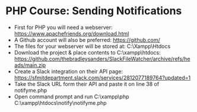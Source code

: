# PHP Course: Sending Notifications

*	First for PHP you will need a webserver: https://www.apachefriends.org/download.html
*	A Github account will also be preferred: https://github.com/
*	The files for your webserver will be stored at: C:\Xampp\Htdocs
*	Download the project & place contents to C:\xampp\htdocs: https://github.com/thebradleysanders/SlackFileWatcher/archive/refs/heads/main.zip
*	Create a Slack integration on their API page: https://sfmitdepartment.slack.com/services/2812077189764?updated=1
*	Take the Slack URL form their API and paste it on line 38 of notifyme.php
*	Open command prompt and run C:\xampp\php C:\xampp\htdocs\notify\notifyme.php
